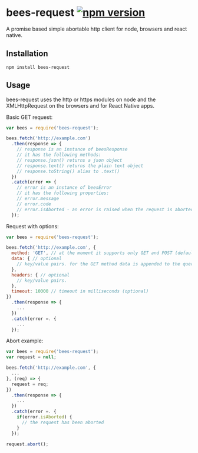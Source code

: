 # bees-request [![npm version](https://img.shields.io/npm/v/bees-request.svg?style=flat)](https://www.npmjs.com/package/bees-request)

A promise based simple abortable http client for node, browsers and react native.

## Installation

```
npm install bees-request
```
## Usage

bees-request uses the http or https modules on node and the XMLHttpRequest on the browsers and for React Native apps.

Basic GET request:

``` js
var bees = require('bees-request');

bees.fetch('http://example.com')
  .then(response => {
    // response is an instance of beesResponse
    // it has the following methods:
    // response.json() returns a json object 
    // response.text() returns the plain text object
    // response.toString() alias to .text()
  })
  .catch(error => {
    // error is an instance of beesError
    // it has the following properties:
    // error.message
    // error.code
    // error.isAborted - an error is raised when the request is aborted
  });
  ```
  Request with options:
  
  ``` js
  var bees = require('bees-request');
  
  bees.fetch('http://example.com', {
    method: 'GET', // at the moment it supports only GET and POST (default: GET)
    data: { // optional
      // key/value pairs. for the GET method data is appended to the querystring
    },
    headers: { // optional
      // key/value pairs.  
    },
    timeout: 10000 // timeout in milliseconds (optional)
  })
    .then(response => {
      ...
    })
    .catch(error =. {
      ...
    });
  ```
  
  Abort example:
  
  ``` js
  var bees = require('bees-request');
  var request = null;
  
  bees.fetch('http://example.com', {
    ...
  }, (req) => {
    request = req;
  })
    .then(response => {
      ...
    })
    .catch(error =. {
      if(error.isAborted) {
        // the request has been aborted
      }
    });
  
  request.abort();
  ```
